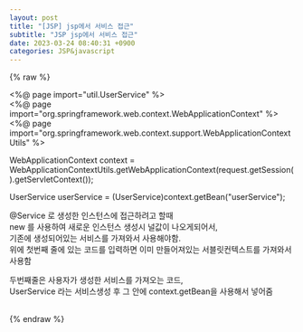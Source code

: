 ```yaml
---  
layout: post  
title: "[JSP] jsp에서 서비스 접근"  
subtitle: "JSP jsp에서 서비스 접근"  
date: 2023-03-24 08:40:31 +0900  
categories: JSP&javascript  
---  
```

{% raw %}  
  
<%@ page import="util.UserService" %>  
<%@ page import="org.springframework.web.context.WebApplicationContext" %>  
<%@ page import="org.springframework.web.context.support.WebApplicationContextUtils" %>  
  
  
  
  
 WebApplicationContext context = WebApplicationContextUtils.getWebApplicationContext(request.getSession().getServletContext());  
	   
  
   UserService userService = (UserService)context.getBean("userService");  
  
  
  
  
@Service 로 생성한 인스턴스에 접근하려고 할때  
new 를 사용하여 새로운 인스턴스 생성시 널값이 나오게되어서,  
기존에 생성되어있는 서비스를 가져와서 사용해야함.  
위에 첫번째 줄에 있는 코드를 입력하면 이미 만들어져있는 서블릿컨텍스트를 가져와서 사용함  
  
두번째줄은 사용자가 생성한 서비스를 가져오는 코드,  
UserService 라는 서비스생성 후 그 안에 context.getBean을 사용해서 넣어줌  
  
                                                                                                                                                                                                                                                                                                                                                                                                                                                                                                                                        
{% endraw %}